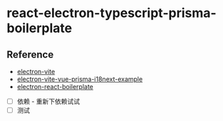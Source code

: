 # react-electron-typescript-prisma-boilerplate

## Reference

- [electron-vite](https://electron-vite.org)
- [electron-vite-vue-prisma-i18next-example](https://github.com/leoFitz1024/electron-vite-vue-prisma-i18next-example)
- [electron-react-boilerplate](https://github.com/electron-react-boilerplate/electron-react-boilerplate)

- [ ] 依赖 - 重新下依赖试试
- [ ] 测试
  <!-- 利用模板新建一个仓库试试 -->
